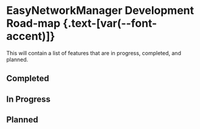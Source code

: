 <script setup>
import CheckBoxList from '../vue/CheckBoxList.vue'
import { InProgress, Completed, Planned } from '../static/dev_roadmap'
</script>

# EasyNetworkManager Development Road-map {.text-[var(--font-accent)]}

This will contain a list of features that are in progress, completed, and planned.

## Completed

<CheckBoxList
    :options="{...Completed}"
/>

## In Progress

<CheckBoxList
    :options="{...InProgress}"
/>

## Planned

<CheckBoxList
    :options="{...Planned}"
/>

